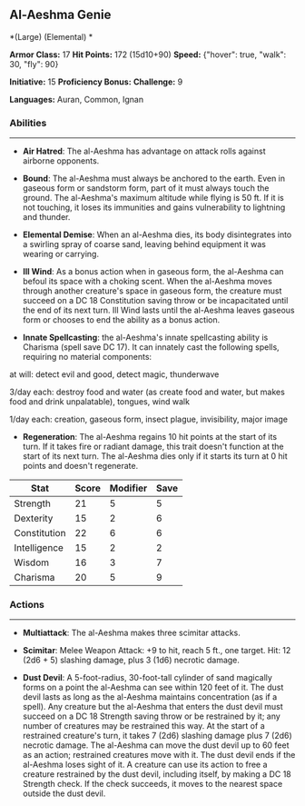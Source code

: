 ## Al-Aeshma Genie
*(Large) (Elemental) *

**Armor Class:** 17
**Hit Points:** 172 (15d10+90)
**Speed:** {"hover": true, "walk": 30, "fly": 90}

**Initiative:** 15
**Proficiency Bonus:**
**Challenge:** 9

**Languages:** Auran, Common, Ignan

### Abilities
 --- 
- **Air Hatred**: The al-Aeshma has advantage on attack rolls against airborne opponents.

- **Bound**: The al-Aeshma must always be anchored to the earth. Even in gaseous form or sandstorm form, part of it must always touch the ground. The al-Aeshma's maximum altitude while flying is 50 ft. If it is not touching, it loses its immunities and gains vulnerability to lightning and thunder.

- **Elemental Demise**: When an al-Aeshma dies, its body disintegrates into a swirling spray of coarse sand, leaving behind equipment it was wearing or carrying.

- **Ill Wind**: As a bonus action when in gaseous form, the al-Aeshma can befoul its space with a choking scent. When the al-Aeshma moves through another creature's space in gaseous form, the creature must succeed on a DC 18 Constitution saving throw or be incapacitated until the end of its next turn. Ill Wind lasts until the al-Aeshma leaves gaseous form or chooses to end the ability as a bonus action.

- **Innate Spellcasting**: the al-Aeshma's innate spellcasting ability is Charisma (spell save DC 17). It can innately cast the following spells, requiring no material components:

at will: detect evil and good, detect magic, thunderwave

3/day each: destroy food and water (as create food and water, but makes food and drink unpalatable), tongues, wind walk

1/day each: creation, gaseous form, insect plague, invisibility, major image

- **Regeneration**: The al-Aeshma regains 10 hit points at the start of its turn. If it takes fire or radiant damage, this trait doesn't function at the start of its next turn. The al-Aeshma dies only if it starts its turn at 0 hit points and doesn't regenerate.



| Stat | Score | Modifier | Save |
| ---- | ---- | ---- | ---- |
| Strength | 21 | 5 | 5 |
| Dexterity | 15 | 2 | 6 |
| Constitution | 22 | 6 | 6 |
| Intelligence | 15 | 2 | 2 |
| Wisdom | 16 | 3 | 7 |
| Charisma | 20 | 5 | 9 |

### Actions
 --- 
- **Multiattack**: The al-Aeshma makes three scimitar attacks.

- **Scimitar**: Melee Weapon Attack: +9 to hit, reach 5 ft., one target. Hit: 12 (2d6 + 5) slashing damage, plus 3 (1d6) necrotic damage.

- **Dust Devil**: A 5-foot-radius, 30-foot-tall cylinder of sand magically forms on a point the al-Aeshma can see within 120 feet of it. The dust devil lasts as long as the al-Aeshma maintains concentration (as if a spell). Any creature but the al-Aeshma that enters the dust devil must succeed on a DC 18 Strength saving throw or be restrained by it; any number of creatures may be restrained this way. At the start of a restrained creature's turn, it takes 7 (2d6) slashing damage plus 7 (2d6) necrotic damage. The al-Aeshma can move the dust devil up to 60 feet as an action; restrained creatures move with it. The dust devil ends if the al-Aeshma loses sight of it. A creature can use its action to free a creature restrained by the dust devil, including itself, by making a DC 18 Strength check. If the check succeeds, it moves to the nearest space outside the dust devil.

